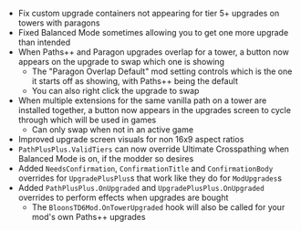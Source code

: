 - Fix custom upgrade containers not appearing for tier 5+ upgrades on towers with paragons
- Fixed Balanced Mode sometimes allowing you to get one more upgrade than intended
- When Paths++ and Paragon upgrades overlap for a tower, a button now appears on the upgrade to swap which one is showing
  - The "Paragon Overlap Default" mod setting controls which is the one it starts off as showing, with Paths++ being the default
  - You can also right click the upgrade to swap
- When multiple extensions for the same vanilla path on a tower are installed together, a button now appears in the upgrades screen to cycle through which will be used in games
  - Can only swap when not in an active game
- Improved upgrade screen visuals for non 16x9 aspect ratios
- `PathPlusPlus.ValidTiers` can now override Ultimate Crosspathing when Balanced Mode is on, if the modder so desires
- Added `NeedsConfirmation`, `ConfirmationTitle` and `ConfirmationBody` overrides for `UpgradePlusPlus`s that work like they do for `ModUpgrades`s
- Added `PathPlusPlus.OnUpgraded` and `UpgradePlusPlus.OnUpgraded` overrides to perform effects when upgrades are bought
  - The `BloonsTD6Mod.OnTowerUpgraded` hook will also be called for your mod's own Paths++ upgrades